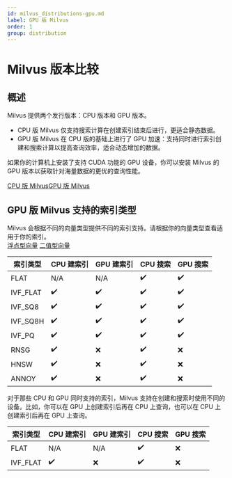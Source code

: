 ```yaml
---
id: milvus_distributions-gpu.md
label: GPU 版 Milvus
order: 1
group: distribution
---
```


# Milvus 版本比较

## 概述

Milvus 提供两个发行版本：CPU 版本和 GPU 版本。

<ul>
<li>CPU 版 Milvus 仅支持搜索计算在创建索引结束后进行，更适合静态数据。</li>
<li>GPU 版 Milvus 在 CPU 版的基础上进行了 GPU 加速：支持同时进行索引创建和搜索计算以提高查询效率，适合动态增加的数据。</li>
</ul>

如果你的计算机上安装了支持 CUDA 功能的 GPU 设备，你可以安装 Milvus 的 GPU 版本以获取针对海量数据的更优的查询性能。

<div class="tab-wrapper"><a href="milvus_distributions-cpu.md" >CPU 版 Milvus</a><a href="milvus_distributions-gpu.md" class='active'>GPU 版 Milvus</a></div> 


## GPU 版 Milvus 支持的索引类型

<div class="alert info">
Milvus 会根据不同的向量类型提供不同的索引支持。请根据你的向量类型查看适用于你的索引。
</div>



<div class="filter">
<a href="#floating">浮点型向量</a> <a href="#binary">二值型向量</a>

</div>

<div class="filter-floating table-wrapper" markdown="block">

| 索引类型  | CPU 建索引        | GPU 建索引      | CPU 搜索            | GPU 搜索         |
| -------- | ----------------- | -------------  | -------------------- | --------------- |
| FLAT     | N/A                | N/A           | ✔️                  | ✔️            |
| IVF_FLAT | ✔️                | ✔️            | ✔️                  | ✔️             |
| IVF_SQ8  | ✔️                | ✔️            | ✔️                  | ✔️             |
| IVF_SQ8H | ✔️                | ✔️            | ✔️                  | ✔️             |
| IVF_PQ   | ✔️                | ✔️            | ✔️                  | ✔️             |
| RNSG     | ✔️                | ❌            | ✔️                  | ❌              |
| HNSW     | ✔️                | ❌            | ✔️                  | ❌              |
| ANNOY    | ✔️                | ❌            | ✔️                  | ❌              |

<div class="alert note">
对于那些 CPU 和 GPU 同时支持的索引，Milvus 支持在创建和搜索时使用不同的设备。比如，你可以在 GPU 上创建索引后再在 CPU 上查询，也可以在 CPU 上创建索引后再在 GPU 上查询。
</div>
</div>


<div class="filter-binary table-wrapper" markdown="block">

| 索引类型  | CPU 建索引        | GPU 建索引      | CPU 搜索            | GPU 搜索        |
| --------- | ---------------- | -------------- | ------------------- | --------------- |
| FLAT       | N/A             | N/A            | ✔️                 | ❌             |
| IVF_FLAT   | ✔️              | ❌            | ✔️                 | ❌             |

</div>
